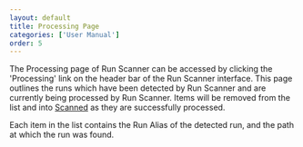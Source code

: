 ```yaml
---
layout: default
title: Processing Page
categories: ['User Manual']
order: 5
---
```

<!-- TODO: image -->
The Processing page of Run Scanner can be accessed by clicking the 
'Processing' link on the header bar of the Run Scanner interface. This page 
outlines the runs which have been detected by Run Scanner and are currently 
being processed by Run Scanner. Items will be removed from the list and into 
<a href="scanned.html">Scanned</a> as they are successfully processed.

Each item in the list contains the Run Alias of the detected run, and the 
path at which the run was found.
